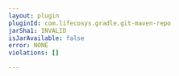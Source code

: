 ```yaml
---
layout: plugin
pluginId: com.lifecosys.gradle.git-maven-repo
jarSha1: INVALID
isJarAvailable: false
error: NONE
violations: []

---
```

